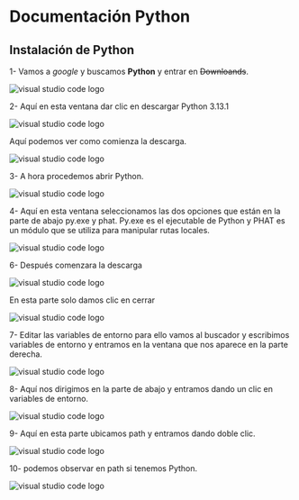 <!-- HEADINGS -->
# Documentación Python 

## Instalación de Python
1-	Vamos a *google* y buscamos **Python** y entrar en ~~Downloands~~.

![visual studio code logo](pythondow.png )


2-	Aquí en esta ventana dar clic en descargar Python 3.13.1

![visual studio code logo](DownloadPy.png "Downloads Python")

Aquí podemos ver como comienza la descarga. 

![visual studio code logo](download.png "Downloads Python")

3-	A hora procedemos abrir Python.

![visual studio code logo](openPython.png)

4-	Aquí en esta ventana seleccionamos las dos opciones que están en la parte de abajo py.exe y phat.
Py.exe es el ejecutable de Python y PHAT es un módulo que se utiliza para manipular rutas locales.

![visual studio code logo](imagenopen.png )

6- Después comenzara la descarga 

![visual studio code logo](pythonInstalling.png)

En esta parte solo damos clic en cerrar 

![visual studio code logo](imagenPy.png)
 
7-	Editar las variables de entorno
 para ello vamos al buscador y escribimos variables de entorno y entramos en la ventana que nos aparece en la parte derecha.
 
![visual studio code logo](variablesEntorno.png)


8- Aquí nos dirigimos en la parte de abajo y entramos dando un clic en variables de entorno.
 
![visual studio code logo](propiedadesSistema.png)


9- Aquí en esta parte ubicamos path y entramos dando doble clic.
 
![visual studio code logo](entorno.png)

10- podemos observar en path si tenemos Python.
 
![visual studio code logo](path.png)

